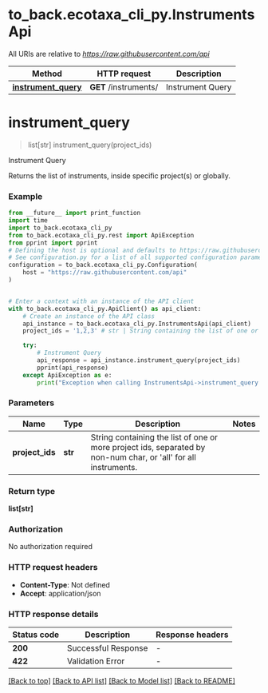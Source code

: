 # to_back.ecotaxa_cli_py.InstrumentsApi

All URIs are relative to *https://raw.githubusercontent.com/api*

Method | HTTP request | Description
------------- | ------------- | -------------
[**instrument_query**](InstrumentsApi.md#instrument_query) | **GET** /instruments/ | Instrument Query


# **instrument_query**
> list[str] instrument_query(project_ids)

Instrument Query

Returns the list of instruments, inside specific project(s) or globally.

### Example

```python
from __future__ import print_function
import time
import to_back.ecotaxa_cli_py
from to_back.ecotaxa_cli_py.rest import ApiException
from pprint import pprint
# Defining the host is optional and defaults to https://raw.githubusercontent.com/api
# See configuration.py for a list of all supported configuration parameters.
configuration = to_back.ecotaxa_cli_py.Configuration(
    host = "https://raw.githubusercontent.com/api"
)


# Enter a context with an instance of the API client
with to_back.ecotaxa_cli_py.ApiClient() as api_client:
    # Create an instance of the API class
    api_instance = to_back.ecotaxa_cli_py.InstrumentsApi(api_client)
    project_ids = '1,2,3' # str | String containing the list of one or more project ids, separated by non-num char, or 'all' for all instruments.

    try:
        # Instrument Query
        api_response = api_instance.instrument_query(project_ids)
        pprint(api_response)
    except ApiException as e:
        print("Exception when calling InstrumentsApi->instrument_query: %s\n" % e)
```

### Parameters

Name | Type | Description  | Notes
------------- | ------------- | ------------- | -------------
 **project_ids** | **str**| String containing the list of one or more project ids, separated by non-num char, or &#39;all&#39; for all instruments. | 

### Return type

**list[str]**

### Authorization

No authorization required

### HTTP request headers

 - **Content-Type**: Not defined
 - **Accept**: application/json

### HTTP response details
| Status code | Description | Response headers |
|-------------|-------------|------------------|
**200** | Successful Response |  -  |
**422** | Validation Error |  -  |

[[Back to top]](#) [[Back to API list]](../README.md#documentation-for-api-endpoints) [[Back to Model list]](../README.md#documentation-for-models) [[Back to README]](../README.md)

